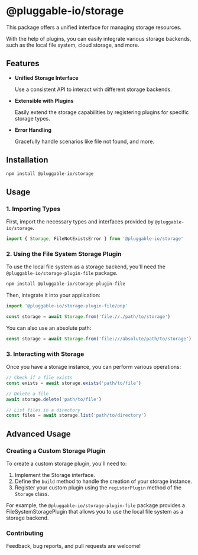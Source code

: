 # @pluggable-io/storage

This package offers a unified interface for managing storage resources.

With the help of plugins, you can easily integrate various storage backends,
such as the local file system, cloud storage, and more.

## Features

- **Unified Storage Interface**

  Use a consistent API to interact with different storage backends.

- **Extensible with Plugins**

  Easily extend the storage capabilities by registering plugins for specific storage types.

- **Error Handling**

  Gracefully handle scenarios like file not found, and more.

## Installation

```bash
npm install @pluggable-io/storage
```

## Usage

### 1. Importing Types

First, import the necessary types and interfaces provided by `@pluggable-io/storage`.

```ts
import { Storage, FileNotExistsError } from '@pluggable-io/storage'
```

### 2. Using the File System Storage Plugin

To use the local file system as a storage backend, you'll need the `@pluggable-io/storage-plugin-file` package.

```bash
npm install @pluggable-io/storage-plugin-file
```

Then, integrate it into your application:

```ts
import '@pluggable-io/storage-plugin-file/pnp'

const storage = await Storage.from('file://./path/to/storage')
```

You can also use an absolute path:

```ts
const storage = await Storage.from('file:///absolute/path/to/storage')
```

### 3. Interacting with Storage

Once you have a storage instance, you can perform various operations:

```ts
// Check if a file exists
const exists = await storage.exists('path/to/file')

// Delete a file
await storage.delete('path/to/file')

// List files in a directory
const files = await storage.list('path/to/directory')
```

## Advanced Usage

### Creating a Custom Storage Plugin

To create a custom storage plugin, you'll need to:

1. Implement the Storage interface.
1. Define the `build` method to handle the creation of your storage instance.
1. Register your custom plugin using the `registerPlugin` method of the `Storage` class.

For example, the `@pluggable-io/storage-plugin-file` package provides a FileSystemStoragePlugin that allows you to use the local file system as a storage backend.

### Contributing

Feedback, bug reports, and pull requests are welcome!
